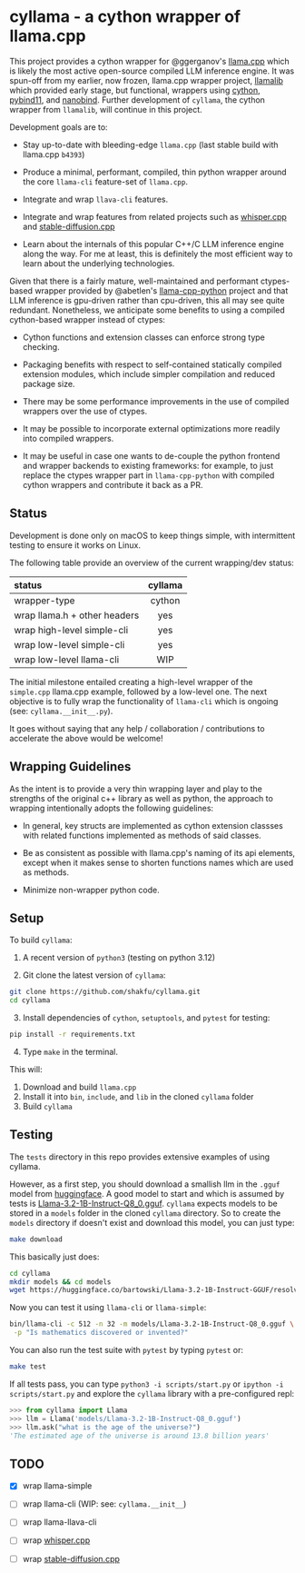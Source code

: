 # cyllama - a cython wrapper of llama.cpp

This project provides a cython wrapper for @ggerganov's [llama.cpp](https://github.com/ggerganov/llama.cpp) which is likely the most active open-source compiled LLM inference engine. It was spun-off from my earlier, now frozen, llama.cpp wrapper project, [llamalib](https://github.com/shakfu/llamalib)  which provided early stage, but functional, wrappers using [cython](https://github.com/cython/cython), [pybind11](https://github.com/pybind/pybind11), and [nanobind](https://github.com/wjakob/nanobind). Further development of `cyllama`, the cython wrapper from `llamalib`, will continue in this project.

Development goals are to:

- Stay up-to-date with bleeding-edge `llama.cpp` (last stable build with llama.cpp `b4393`)

- Produce a minimal, performant, compiled, thin python wrapper around the core `llama-cli` feature-set of `llama.cpp`.

- Integrate and wrap `llava-cli` features.

- Integrate and wrap features from related projects such as [whisper.cpp](https://github.com/ggerganov/whisper.cpp) and [stable-diffusion.cpp](https://github.com/leejet/stable-diffusion.cpp)

- Learn about the internals of this popular C++/C LLM inference engine along the way. For me at least, this is definitely the most efficient way to learn about the underlying technologies.

Given that there is a fairly mature, well-maintained and performant ctypes-based wrapper provided by @abetlen's [llama-cpp-python](https://github.com/abetlen/llama-cpp-python) project and that LLM inference is gpu-driven rather than cpu-driven, this all may see quite redundant. Nonetheless, we anticipate some benefits to using a compiled cython-based wrapper instead of ctypes:

- Cython functions and extension classes can enforce strong type checking.

- Packaging benefits with respect to self-contained statically compiled extension modules, which include simpler compilation and reduced package size.

- There may be some performance improvements in the use of compiled wrappers over the use of ctypes.

- It may be possible to incorporate external optimizations more readily into compiled wrappers.

- It may be useful in case one wants to de-couple the python frontend and wrapper backends to existing frameworks: for example, to just replace the ctypes wrapper part in `llama-cpp-python` with compiled cython wrappers and contribute it back as a PR.

## Status

Development is done only on macOS to keep things simple, with intermittent testing to ensure it works on Linux. 

The following table provide an overview of the current wrapping/dev status:

| status                       | cyllama       |
| :--------------------------- | :-----------: |
| wrapper-type                 | cython        |
| wrap llama.h + other headers | yes           |
| wrap high-level simple-cli   | yes           |
| wrap low-level simple-cli    | yes           |
| wrap low-level llama-cli     | WIP           |
  
The initial milestone entailed creating a high-level wrapper of the `simple.cpp` llama.cpp example, followed by a low-level one. The next objective is to fully wrap the functionality of `llama-cli` which is ongoing (see: `cyllama.__init__.py`).

It goes without saying that any help / collaboration / contributions to accelerate the above would be welcome!

## Wrapping Guidelines

As the intent is to provide a very thin wrapping layer and play to the strengths of the original c++ library as well as python, the approach to wrapping intentionally adopts the following guidelines:

- In general, key structs are implemented as cython extension classses with related functions implemented as methods of said classes.

- Be as consistent as possible with llama.cpp's naming of its api elements, except when it makes sense to shorten functions names which are used as methods.

- Minimize non-wrapper python code.

## Setup

To build `cyllama`:

1. A recent version of `python3` (testing on python 3.12)

2. Git clone the latest version of `cyllama`:

 ```sh
 git clone https://github.com/shakfu/cyllama.git
 cd cyllama
 ```

3. Install dependencies of `cython`, `setuptools`, and `pytest` for testing:

 ```sh
 pip install -r requirements.txt
 ```

4. Type `make` in the terminal.

This will:

1. Download and build `llama.cpp`
2. Install it into `bin`, `include`, and `lib` in the cloned `cyllama` folder
3. Build `cyllama`

## Testing

The `tests` directory in this repo provides extensive examples of using cyllama.

However, as a first step, you should download a smallish llm in the `.gguf` model from [huggingface](https://huggingface.co/models?search=gguf). A good model to start and which is assumed by tests is [Llama-3.2-1B-Instruct-Q8_0.gguf](https://huggingface.co/bartowski/Llama-3.2-1B-Instruct-GGUF/resolve/main/Llama-3.2-1B-Instruct-Q8_0.gguf). `cyllama` expects models to be stored in a `models` folder in the cloned `cyllama` directory. So to create the `models` directory if doesn't exist and download this model, you can just type:

```sh
make download
```

This basically just does:

```sh
cd cyllama
mkdir models && cd models
wget https://huggingface.co/bartowski/Llama-3.2-1B-Instruct-GGUF/resolve/main/Llama-3.2-1B-Instruct-Q8_0.gguf 
```

Now you can test it using `llama-cli` or `llama-simple`:

```sh
bin/llama-cli -c 512 -n 32 -m models/Llama-3.2-1B-Instruct-Q8_0.gguf \
 -p "Is mathematics discovered or invented?"
```

You can also run the test suite with `pytest` by typing `pytest` or:

```sh
make test
```

If all tests pass, you can type `python3 -i scripts/start.py` or `ipython -i scripts/start.py` and explore the `cyllama` library with a pre-configured repl:

```python
>>> from cyllama import Llama
>>> llm = Llama('models/Llama-3.2-1B-Instruct-Q8_0.gguf')
>>> llm.ask("what is the age of the universe?")
'The estimated age of the universe is around 13.8 billion years'
```


## TODO

- [x] wrap llama-simple

- [ ] wrap llama-cli (WIP: see: `cyllama.__init__`)

- [ ] wrap llama-llava-cli

- [ ] wrap [whisper.cpp](https://github.com/ggerganov/whisper.cpp)

- [ ] wrap [stable-diffusion.cpp](https://github.com/leejet/stable-diffusion.cpp)
